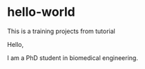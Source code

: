 # hello-world
This is a training projects from tutorial

Hello,

I am a PhD student in biomedical engineering.
